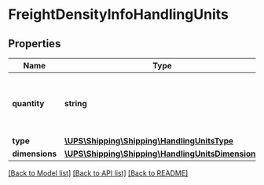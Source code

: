# FreightDensityInfoHandlingUnits

## Properties
Name | Type | Description | Notes
------------ | ------------- | ------------- | -------------
**quantity** | **string** | Handling Unit Quantity for Density based rating. | 
**type** | [**\UPS\Shipping\Shipping\HandlingUnitsType**](HandlingUnitsType.md) |  | 
**dimensions** | [**\UPS\Shipping\Shipping\HandlingUnitsDimensions**](HandlingUnitsDimensions.md) |  | 

[[Back to Model list]](../../README.md#documentation-for-models) [[Back to API list]](../../README.md#documentation-for-api-endpoints) [[Back to README]](../../README.md)

